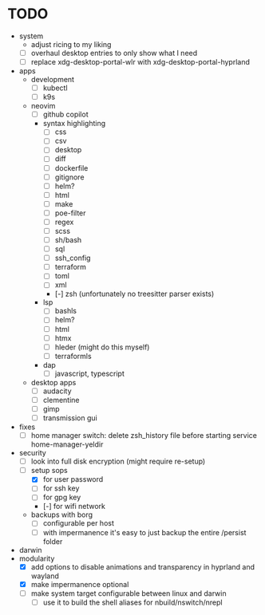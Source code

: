 # TODO

- system
  - adjust ricing to my liking
  - [ ] overhaul desktop entries to only show what I need
  - [ ] replace xdg-desktop-portal-wlr with xdg-desktop-portal-hyprland
- apps
  - development
    - [ ] kubectl
    - [ ] k9s
  - neovim
    - [ ] github copilot
    - syntax highlighting
      - [ ] css
      - [ ] csv
      - [ ] desktop
      - [ ] diff
      - [ ] dockerfile
      - [ ] gitignore
      - [ ] helm?
      - [ ] html
      - [ ] make
      - [ ] poe-filter
      - [ ] regex
      - [ ] scss
      - [ ] sh/bash
      - [ ] sql
      - [ ] ssh_config
      - [ ] terraform
      - [ ] toml
      - [ ] xml
      - [-] zsh (unfortunately no treesitter parser exists)
    - lsp
      - [ ] bashls
      - [ ] helm?
      - [ ] html
      - [ ] htmx
      - [ ] hleder (might do this myself)
      - [ ] terraformls
    - dap
        - [ ] javascript, typescript
  - desktop apps
    - [ ] audacity
    - [ ] clementine
    - [ ] gimp
    - [ ] transmission gui
- fixes
    - [ ] home manager switch: delete zsh_history file before starting service home-manager-yeldir
- security
  - [ ] look into full disk encryption (might require re-setup)
  - [ ] setup sops
    - [x] for user password
    - [ ] for ssh key
    - [ ] for gpg key
    - [-] for wifi network
  - backups with borg
    - [ ] configurable per host
    - [ ] with impermanence it's easy to just backup the entire /persist folder
- darwin
- modularity
  - [x] add options to disable animations and transparency in hyprland and wayland
  - [x] make impermanence optional
  - [ ] make system target configurable between linux and darwin
    - [ ] use it to build the shell aliases for nbuild/nswitch/nrepl
